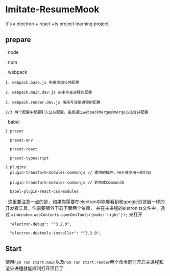 # Imitate-ResumeMook
It's a electron + react +ts project learning project


## prepare

  · node 
  
  · npm
  
  · webpack
  
    1. webpack.base.js 用来添加公共配置
    
    2. webpack.main.dev.js 用来写主进程的配置
    
    3. webpack.render.dev.js 用来写渲染进程的配置
    
    2/3 两个配置中都要引入公共配置，最后通过webpackMerge的merge方法合并配置
    
  · babel
  
    1.preset 
    
      preset-env
      
      preset-react
      
      preset-typescript
      
    2.plugins
      plugin-transform-modules-commonjs // 提供的插件，用于减少用于的代码

      plugin-transform-modules-commonjs // 转换成CommonJS
      
      babel-plugin-react-css-modules
      
  · 这里要注意一点的是，如果你需要在electron中能够看到和google浏览器一样的开发者工具，你需要额外下载下面两个依赖，
    并在主进程的eletron.ts文件中，通过
    ```ainWindow.webContents.openDevTools({mode:'right'});``` 来打开
    
      "electron-debug": "^3.2.0",
      
      "electron-devtools-installer": "^3.2.0",

## Start
  
  使用```npm run start:main```以及```npm run start:render```两个命令同时开启主进程和渲染进程就能顺利打开项目了
